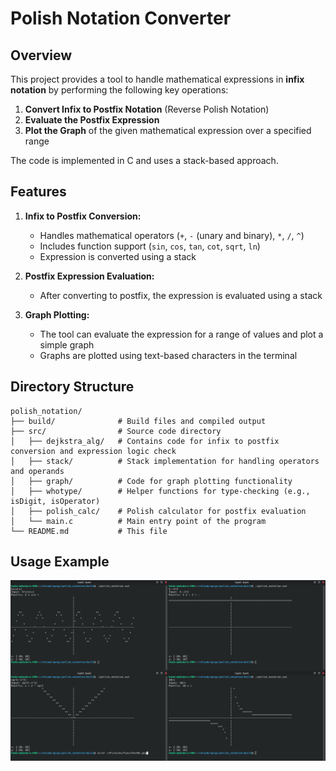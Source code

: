 # Polish Notation Converter

## Overview

This project provides a tool to handle mathematical expressions in **infix notation** by performing the following key operations:
1. **Convert Infix to Postfix Notation** (Reverse Polish Notation)
2. **Evaluate the Postfix Expression**
3. **Plot the Graph** of the given mathematical expression over a specified range

The code is implemented in C and uses a stack-based approach.

## Features

1. **Infix to Postfix Conversion:**
   - Handles mathematical operators (`+`, `-` (unary and binary), `*`, `/`, `^`)
   - Includes function support (`sin`, `cos`, `tan`, `cot`, `sqrt`, `ln`)
   - Expression is converted using a stack

2. **Postfix Expression Evaluation:**
   - After converting to postfix, the expression is evaluated using a stack

3. **Graph Plotting:**
   - The tool can evaluate the expression for a range of values and plot a simple graph
   - Graphs are plotted using text-based characters in the terminal

## Directory Structure

```plaintext
polish_notation/
├── build/              # Build files and compiled output
├── src/                # Source code directory
│   ├── dejkstra_alg/   # Contains code for infix to postfix conversion and expression logic check
│   ├── stack/          # Stack implementation for handling operators and operands
│   ├── graph/          # Code for graph plotting functionality
│   ├── whotype/        # Helper functions for type-checking (e.g., isDigit, isOperator)
│   ├── polish_calc/    # Polish calculator for postfix evaluation
│   └── main.c          # Main entry point of the program
└── README.md           # This file
```

## Usage Example

![Example Image](images/funcsTest01.png)
